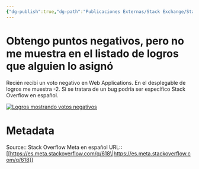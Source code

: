 ```yaml
---
{"dg-publish":true,"dg-path":"Publicaciones Externas/Stack Exchange/Stack Overflow en español/Stack Overflow en español Meta/es.meta.stackoverflow.com-618.md","permalink":"/publicaciones-externas/stack-exchange/stack-overflow-en-espanol/stack-overflow-en-espanol-meta/es-meta-stackoverflow-com-618/","title":"Obtengo puntos negativos, pero no me muestra en el listado de logros que alguien lo asignó","hide":true,"noteIcon":"\"0\"","created":"2024-04-03T12:49:10.418-06:00","updated":"2024-04-05T16:43:58.826-06:00"}
---
```


# Obtengo puntos negativos, pero no me muestra en el listado de logros que alguien lo asignó

Recién recibí un voto negativo en Web Applications. En el desplegable de logros me muestra -2. Si se tratara de un bug podría ser específico Stack Overflow en español.
  
[![Logros mostrando votos negativos][1]][1]


  [1]: https://i.stack.imgur.com/e2Q9P.png

# Metadata
Source:: Stack Overflow Meta en español
URL:: [[https://es.meta.stackoverflow.com/q/618\|https://es.meta.stackoverflow.com/q/618]]

